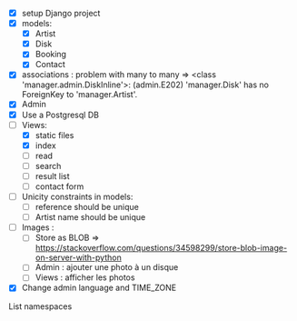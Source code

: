 - [x] setup Django project
- [x] models:
  - [x] Artist
  - [x] Disk
  - [x] Booking
  - [x] Contact
- [x] associations : problem with many to many => <class 'manager.admin.DiskInline'>: (admin.E202) 'manager.Disk' has no ForeignKey to 'manager.Artist'.
- [x] Admin
- [x] Use a Postgresql DB
- [ ] Views:
  - [x] static files
  - [x] index
  - [ ] read
  - [ ] search
  - [ ] result list
  - [ ] contact form
- [ ] Unicity constraints in models:
  - [ ] reference should be unique
  - [ ] Artist name should be unique
- [ ] Images :
  - [ ] Store as BLOB => https://stackoverflow.com/questions/34598299/store-blob-image-on-server-with-python
  - [ ] Admin : ajouter une photo à un disque
  - [ ] Views : afficher les photos
- [x] Change admin language and TIME_ZONE

List namespaces
